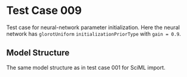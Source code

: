 # Test Case 009

Test case for neural-network parameter initialization. Here the neural network has `glorotUniform` `initializationPriorType` with `gain = 0.9`.

## Model Structure

The same model structure as in test case 001 for SciML import.
